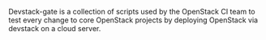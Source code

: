 Devstack-gate is a collection of scripts used by the OpenStack CI team
to test every change to core OpenStack projects by deploying OpenStack
via devstack on a cloud server.

